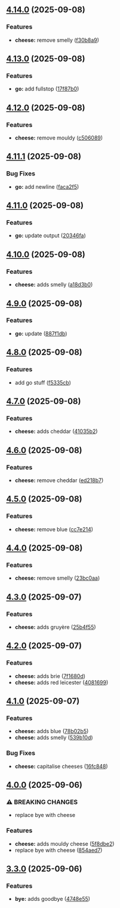 ## [4.14.0](https://github.com/peter-bread/semantic-release-test/compare/v4.13.0...v4.14.0) (2025-09-08)

### Features

* **cheese:** remove smelly ([f30b8a9](https://github.com/peter-bread/semantic-release-test/commit/f30b8a900d432377371cc4f7009ffc8b7ae988d1))

## [4.13.0](https://github.com/peter-bread/semantic-release-test/compare/v4.12.0...v4.13.0) (2025-09-08)

### Features

* **go:** add fullstop ([17f87b0](https://github.com/peter-bread/semantic-release-test/commit/17f87b04d03122f6a1954606a6b408fc0afc8017))

## [4.12.0](https://github.com/peter-bread/semantic-release-test/compare/v4.11.1...v4.12.0) (2025-09-08)

### Features

* **cheese:** remove mouldy ([c506089](https://github.com/peter-bread/semantic-release-test/commit/c506089168bd8d87523c7932b48cb34072df9509))

## [4.11.1](https://github.com/peter-bread/semantic-release-test/compare/v4.11.0...v4.11.1) (2025-09-08)

### Bug Fixes

* **go:** add newline ([faca2f5](https://github.com/peter-bread/semantic-release-test/commit/faca2f518e598e046fda08a11e32d4bca568cc6c))

## [4.11.0](https://github.com/peter-bread/semantic-release-test/compare/v4.10.0...v4.11.0) (2025-09-08)

### Features

* **go:** update output ([20346fa](https://github.com/peter-bread/semantic-release-test/commit/20346fa3394ecc0b7a8e2b4e30525f21857d882d))

## [4.10.0](https://github.com/peter-bread/semantic-release-test/compare/v4.9.0...v4.10.0) (2025-09-08)

### Features

* **cheese:** adds smelly ([a18d3b0](https://github.com/peter-bread/semantic-release-test/commit/a18d3b0ad9c765fc6edf48810c5d0233d0d64ade))

## [4.9.0](https://github.com/peter-bread/semantic-release-test/compare/v4.8.0...v4.9.0) (2025-09-08)

### Features

* **go:** update ([887f1db](https://github.com/peter-bread/semantic-release-test/commit/887f1db8a7beb4234531a58e672c7a6a0cb90783))

## [4.8.0](https://github.com/peter-bread/semantic-release-test/compare/v4.7.0...v4.8.0) (2025-09-08)

### Features

* add go stuff ([f5335cb](https://github.com/peter-bread/semantic-release-test/commit/f5335cb158711ea27ddac46f6b9595eaab44d1f9))

## [4.7.0](https://github.com/peter-bread/semantic-release-test/compare/v4.6.0...v4.7.0) (2025-09-08)

### Features

* **cheese:** adds cheddar ([41035b2](https://github.com/peter-bread/semantic-release-test/commit/41035b28e7b1925369212b908d0169ed7df50e23))

## [4.6.0](https://github.com/peter-bread/semantic-release-test/compare/v4.5.0...v4.6.0) (2025-09-08)

### Features

* **cheese:** remove cheddar ([ed218b7](https://github.com/peter-bread/semantic-release-test/commit/ed218b70be58b1bba4a5f0d77316287bde3077ea))

## [4.5.0](https://github.com/peter-bread/semantic-release-test/compare/v4.4.0...v4.5.0) (2025-09-08)

### Features

* **cheese:** remove blue ([cc7e214](https://github.com/peter-bread/semantic-release-test/commit/cc7e214b805587bb6b601f1b6e12f2cc3eee1c5b))

## [4.4.0](https://github.com/peter-bread/semantic-release-test/compare/v4.3.0...v4.4.0) (2025-09-08)

### Features

* **cheese:** remove smelly ([23bc0aa](https://github.com/peter-bread/semantic-release-test/commit/23bc0aa8a825d3726e80e0e8d8597a3f8ef408ff))

## [4.3.0](https://github.com/peter-bread/semantic-release-test/compare/v4.2.0...v4.3.0) (2025-09-07)

### Features

* **cheese:** adds gruyère ([25b4f55](https://github.com/peter-bread/semantic-release-test/commit/25b4f55ad6bb30942dcdc25e1a1176d29b76c400))

## [4.2.0](https://github.com/peter-bread/semantic-release-test/compare/v4.1.0...v4.2.0) (2025-09-07)

### Features

* **cheese:** adds brie ([7f1680d](https://github.com/peter-bread/semantic-release-test/commit/7f1680d0c2636c07ab576d0cda3477fb0e1cb931))
* **cheese:** adds red leicester ([4081699](https://github.com/peter-bread/semantic-release-test/commit/4081699b6ed4d96077dae699f771cd134f30122f))

## [4.1.0](https://github.com/peter-bread/semantic-release-test/compare/v4.0.0...v4.1.0) (2025-09-07)

### Features

* **cheese:** adds blue ([78b02b5](https://github.com/peter-bread/semantic-release-test/commit/78b02b570ec1ee63d15ff859141e52384930e418))
* **cheese:** adds smelly ([539b10d](https://github.com/peter-bread/semantic-release-test/commit/539b10dfce92f10f2d1f00695ca82b5e92f11b48))

### Bug Fixes

* **cheese:** capitalise cheeses ([16fc848](https://github.com/peter-bread/semantic-release-test/commit/16fc8482b1b967accbdb4488edcf276a657139c2))

## [4.0.0](https://github.com/peter-bread/semantic-release-test/compare/v3.3.0...v4.0.0) (2025-09-06)

### ⚠ BREAKING CHANGES

* replace bye with cheese

### Features

* **cheese:** adds mouldy cheese ([5f8dbe2](https://github.com/peter-bread/semantic-release-test/commit/5f8dbe21e1029ea0dae0cde9f024ffb269df990c))
* replace bye with cheese ([854aed7](https://github.com/peter-bread/semantic-release-test/commit/854aed720bc3794117ea442d644a061c65488e1d))

## [3.3.0](https://github.com/peter-bread/semantic-release-test/compare/v3.2.0...v3.3.0) (2025-09-06)

### Features

* **bye:** adds goodbye ([4748e55](https://github.com/peter-bread/semantic-release-test/commit/4748e555b7efa665bec8d37aa6fa93b10a5db372))
